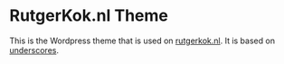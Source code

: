 RutgerKok.nl Theme
==================

This is the Wordpress theme that is used on [rutgerkok.nl](https://rutgerkok.nl/). It is based on [underscores](https://underscores.me/).
